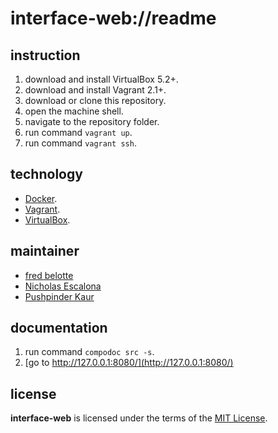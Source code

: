 # interface-web://readme

## instruction
1. download and install VirtualBox 5.2+.
1. download and install Vagrant 2.1+.
1. download or clone this repository.
1. open the machine shell.
1. navigate to the repository folder.
1. run command `vagrant up`.
1. run command `vagrant ssh`.

## technology
+ [Docker](https://www.docker.com/).
+ [Vagrant](https://www.vagrantup.com/).
+ [VirtualBox](https://www.virtualbox.org/).

## maintainer
+ [fred belotte](https://github.com/fredbelotte)
+ [Nicholas Escalona](https://github.com/escalonn)
+ [Pushpinder Kaur](https://github.com/kaurrevature)

## documentation
1. run command `compodoc src -s`.
1. [go to http://127.0.0.1:8080/](http://127.0.0.1:8080/)

## license
__interface-web__ is licensed under the terms of the [MIT License](https://github.com/revaturecloud/interface-web/blob/master/LICENSE).
